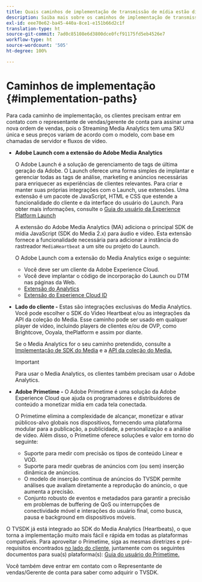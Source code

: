 ```yaml
---
title: Quais caminhos de implementação de transmissão de mídia estão disponíveis?
description: Saiba mais sobre os caminhos de implementação de transmissão de mídia da Adobe, incluindo o Adobe Launch.
exl-id: eee70e62-ba45-440a-8ce1-e151b66d2c1f
translation-type: ht
source-git-commit: 7ad0c85108e6d3800dce0fcf91175fd5eb4526e7
workflow-type: ht
source-wordcount: '505'
ht-degree: 100%

---
```


# Caminhos de implementação {#implementation-paths}

Para cada caminho de implementação, os clientes precisam entrar em contato com o representante de vendas/gerente de conta para assinar uma nova ordem de vendas, pois o Streaming Media Analytics tem uma SKU única e seus preços variam de acordo com o modelo, com base em chamadas de servidor e fluxos de vídeo.

* **Adobe Launch com a extensão do Adobe Media Analytics**

   O Adobe Launch é a solução de gerenciamento de tags de última geração da Adobe. O Launch oferece uma forma simples de implantar e gerenciar todas as tags de análise, marketing e anúncios necessárias para enriquecer as experiências de clientes relevantes. Para criar e manter suas próprias integrações com o Launch, use extensões. Uma extensão é um pacote de JavaScript, HTML e CSS que estende a funcionalidade do cliente e da interface do usuário do Launch. Para obter mais informações, consulte o [Guia do usuário da Experience Platform Launch](https://docs.adobe.com/content/help/pt-BR/launch/using/overview.html)

   A extensão do Adobe Media Analytics (MA) adiciona o principal SDK de mídia JavaScript (SDK do Media 2.x) para áudio e vídeo. Esta extensão fornece a funcionalidade necessária para adicionar a instância do rastreador `MediaHeartbeat` a um site ou projeto do Launch.

   O Adobe Launch com a extensão do Media Analytics exige o seguinte:
   * Você deve ser um cliente da Adobe Experience Cloud.
   * Você deve implantar o código de incorporação do Launch ou DTM nas páginas da Web.
   * [Extensão do Analytics](https://docs.adobe.com/content/help/pt-BR/launch/using/extensions-ref/adobe-extension/analytics-extension/overview.html)
   * [Extensão do Experience Cloud ID](https://docs.adobe.com/content/help/pt-BR/launch/using/extensions-ref/adobe-extension/id-service-extension/overview.html)


* **Lado do cliente -** Estas são integrações exclusivas do Media Analytics. Você pode escolher o SDK do Video Heartbeat e/ou as integrações da API da coleção do Media. Esse caminho pode ser usado em qualquer player de vídeo, incluindo players de clientes e/ou de OVP, como Brightcove, Ooyala, thePlatform e assim por diante.

   Se o Media Analytics for o seu caminho pretendido, consulte a [Implementação de SDK do Media](/help/sdk-implement/setup/setup-overview.md) e a [API da coleção do Media.](/help/media-collection-api/mc-api-overview.md)

   >[!IMPORTANT]
   >
   >Para usar o Media Analytics, os clientes também precisam usar o Adobe Analytics.

* **Adobe Primetime -** O Adobe Primetime é uma solução da Adobe Experience Cloud que ajuda os programadores e distribuidores de conteúdo a monetizar mídia em cada tela conectada.

   O Primetime elimina a complexidade de alcançar, monetizar e ativar públicos-alvo globais nos dispositivos, fornecendo uma plataforma modular para a publicação, a publicidade, a personalização e a análise de vídeo. Além disso, o Primetime oferece soluções e valor em torno do seguinte:

   * Suporte para medir com precisão os tipos de conteúdo Linear e VOD.
   * Suporte para medir quebras de anúncios com (ou sem) inserção dinâmica de anúncios.
   * O modelo de inserção contínua de anúncios do TVSDK permite análises que avaliam diretamente a reprodução do anúncio, o que aumenta a precisão.
   * Conjunto robusto de eventos e metadados para garantir a precisão em problemas de buffering de QoS ou interrupções de conectividade móvel e interações do usuário final, como busca, pausa e background em dispositivos móveis.

<!--
   * Integrated support for Nielsen DTVR (linear) with ID3 metadata and DCR with CMS metadata.
-->

O TVSDK já está integrado ao SDK do Media Analytics (Heartbeats), o que torna a implementação muito mais fácil e rápida em todas as plataformas compatíveis. <!--Primetime also supports the partnership with Nielsen.--> Para aproveitar o Primetime, siga as mesmas diretrizes e pré-requisitos encontrados [no lado do cliente,](/help/intro-to-ava/implementation-paths/client-side-path.md) juntamente com os seguintes documentos para sua(s) plataforma(s): [Guia do usuário do Primetime.](https://helpx.adobe.com/br/support/primetime.html)

Você também deve entrar em contato com o Representante de vendas/Gerente de conta para saber como adquirir o TVSDK.
